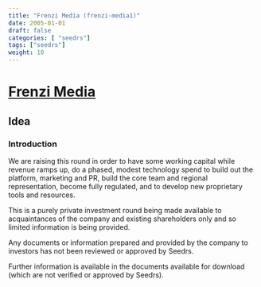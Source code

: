 ```yaml
---
title: "Frenzi Media (frenzi-media1)"
date: 2005-01-01
draft: false
categories: [ "seedrs"]
tags: ["seedrs"]
weight: 10
---
```


# [Frenzi Media](https://www.seedrs.com/frenzi-media1)

## Idea

### Introduction

We are raising this round in order to have some working capital while revenue ramps up, do a phased, modest technology spend to build out the platform, marketing and PR, build the core team and regional representation, become fully regulated, and to develop new proprietary tools and resources.

This is a purely private investment round being made available to acquaintances of the company and existing shareholders only and so limited information is being provided.

Any documents or information prepared and provided by the company to investors has not been reviewed or approved by Seedrs.

Further information is available in the documents available for download (which are not verified or approved by Seedrs).

